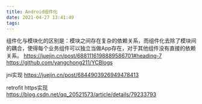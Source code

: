 ```yaml
---
title: Android组件化
date: 2021-04-27 13:41:49
tags:
---
```

组件化与模块化的区别是：模块之间存在复杂的依赖关系，而组件化去除了模块间的耦合，使得每个业务组件可以独立当做App存在，对于其他组件没有直接的依赖关系。
<https://juejin.cn/post/6881116198889586701#heading-7>
<https://github.com/yangchong211/YCBlogs>

jni实现
<https://juejin.cn/post/6844903926949478413>

retrofit https实现
<https://blog.csdn.net/qq_20521573/article/details/79233793>